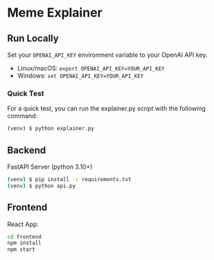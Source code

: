 # Meme Explainer

## Run Locally

Set your `OPENAI_API_KEY` environment variable to your OpenAI API key.

- Linux/macOS: `export OPENAI_API_KEY=YOUR_API_KEY`
- Windows: `set OPENAI_API_KEY=YOUR_API_KEY`


### Quick Test
For a quick test, you can run the explainer.py script with the following command:
```bash
(venv) $ python explainer.py
```

## Backend
FastAPI Server (python 3.10+)
```bash
(venv) $ pip install -r requirements.txt
(venv) $ python api.py
```

## Frontend
React App:
```bash
cd frontend
npm install
npm start
```
